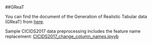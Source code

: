 ##GReaT

You can find the document of the Generation of Realistic Tabular data (GReaT) from [here](https://github.com/tabularis-ai/be_great).

Sample CICIDS2017 data preprocessing includes the feature name replacement: [CICIDS2017_change_column_names.ipyyb](data_process/CICIDS2017_change_column_names1.ipynb)

